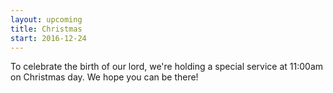 ```yaml
---
layout: upcoming
title: Christmas
start: 2016-12-24
---
```


To celebrate the birth of our lord, we're holding a special service at 11:00am on Christmas day. We hope you can be there!

